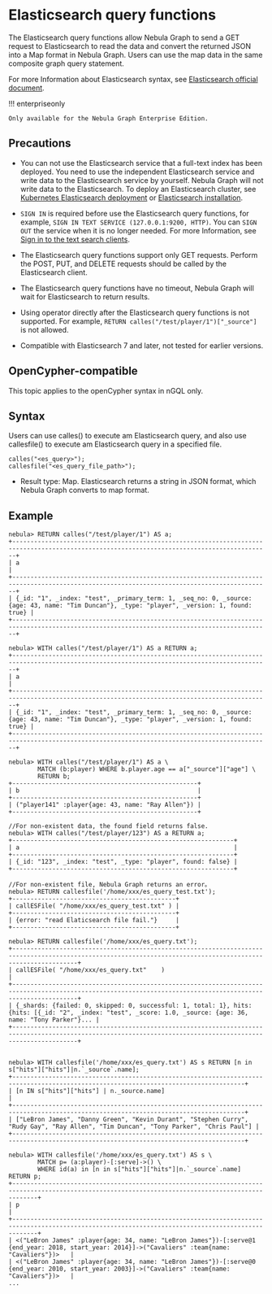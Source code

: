 # Elasticsearch query functions

The Elasticsearch query functions allow Nebula Graph to send a GET request to Elasticsearch to read the data and convert the returned JSON into a Map format in Nebula Graph. Users can use the map data in the same composite graph query statement.

For more Information about Elasticsearch syntax, see [Elasticsearch official document](https://www.elastic.co/guide/en/elasticsearch/reference/current/search-your-data.html).

!!! enterpriseonly

    Only available for the Nebula Graph Enterprise Edition.

## Precautions

- You can not use the Elasticsearch service that a full-text index has been deployed. You need to use the independent Elasticsearch service and write data to the Elasticsearch service by yourself. Nebula Graph will not write data to the Elasticsearch. To deploy an Elasticsearch cluster, see [Kubernetes Elasticsearch deployment](https://www.elastic.co/guide/en/cloud-on-k8s/current/k8s-deploy-elasticsearch.html) or [Elasticsearch installation](https://www.elastic.co/guide/en/elasticsearch/reference/7.15/targz.html).

- `SIGN IN` is required before use the Elasticsearch query functions, for example, `SIGN IN TEXT SERVICE (127.0.0.1:9200, HTTP)`. You can `SIGN OUT` the service when it is no longer needed. For more Information, see  [Sign in to the text search clients](../../4.deployment-and-installation/6.deploy-text-based-index/2.deploy-es.md#_sign_in_to_the_text_search_clients).

- The Elasticsearch query functions support only GET requests. Perform the POST, PUT, and DELETE requests should be called by the Elasticsearch client.

- The Elasticsearch query functions have no timeout, Nebula Graph will wait for Elasticsearch to return results.

- Using operator directly after the Elasticsearch query functions is not supported. For example, `RETURN calles("/test/player/1")["_source"]` is not allowed.

- Compatible with Elasticsearch 7 and later, not tested for earlier versions.

## OpenCypher-compatible

This topic applies to the openCypher syntax in nGQL only.

## Syntax

Users can use calles() to execute am Elasticsearch query, and also use callesfile() to execute am Elasticsearch query in a specified file.

```ngql
calles("<es_query>");
callesfile("<es_query_file_path>");
```

- Result type: Map. Elasticsearch returns a string in JSON format, which Nebula Graph converts to map format.

## Example

```ngql
nebula> RETURN calles("/test/player/1") AS a;
+---------------------------------------------------------------------------------------------------------------------------------------------+
| a                                                                                                                                           |
+---------------------------------------------------------------------------------------------------------------------------------------------+
| {_id: "1", _index: "test", _primary_term: 1, _seq_no: 0, _source: {age: 43, name: "Tim Duncan"}, _type: "player", _version: 1, found: true} |
+---------------------------------------------------------------------------------------------------------------------------------------------+

nebula> WITH calles("/test/player/1") AS a RETURN a;
+---------------------------------------------------------------------------------------------------------------------------------------------+
| a                                                                                                                                           |
+---------------------------------------------------------------------------------------------------------------------------------------------+
| {_id: "1", _index: "test", _primary_term: 1, _seq_no: 0, _source: {age: 43, name: "Tim Duncan"}, _type: "player", _version: 1, found: true} |
+---------------------------------------------------------------------------------------------------------------------------------------------+

nebula> WITH calles("/test/player/1") AS a \
        MATCH (b:player) WHERE b.player.age == a["_source"]["age"] \
        RETURN b;
+---------------------------------------------------+
| b                                                 |
+---------------------------------------------------+
| ("player141" :player{age: 43, name: "Ray Allen"}) |
+---------------------------------------------------+

//For non-existent data, the found field returns false.
nebula> WITH calles("/test/player/123") AS a RETURN a;
+-------------------------------------------------------------+
| a                                                           |
+-------------------------------------------------------------+
| {_id: "123", _index: "test", _type: "player", found: false} |
+-------------------------------------------------------------+

//For non-existent file, Nebula Graph returns an error。
nebula> RETURN callesfile('/home/xxx/es_query_test.txt');
+---------------------------------------------+
| callESFile( "/home/xxx/es_query_test.txt" ) |
+---------------------------------------------+
| {error: "read Elaticsearch file fail."}     |
+---------------------------------------------+

nebula> RETURN callesfile('/home/xxx/es_query.txt');
+--------------------------------------------------------------------------------------------------------------------------------------------------------------+
| callESFile( "/home/xxx/es_query.txt"    )                                                                                                                    |
+--------------------------------------------------------------------------------------------------------------------------------------------------------------+
| {_shards: {failed: 0, skipped: 0, successful: 1, total: 1}, hits: {hits: [{_id: "2", _index: "test", _score: 1.0, _source: {age: 36, name: "Tony Parker"}... |
+--------------------------------------------------------------------------------------------------------------------------------------------------------------+


nebula> WITH callesfile('/home/xxx/es_query.txt') AS s RETURN [n in s["hits"]["hits"]|n.`_source`.name];
+--------------------------------------------------------------------------------------------------------------------------------------+
| [n IN s["hits"]["hits"] | n._source.name]                                                                                            |
+--------------------------------------------------------------------------------------------------------------------------------------+
| ["LeBron James", "Danny Green", "Kevin Durant", "Stephen Curry", "Rudy Gay", "Ray Allen", "Tim Duncan", "Tony Parker", "Chris Paul"] |
+--------------------------------------------------------------------------------------------------------------------------------------+

nebula> WITH callesfile('/home/xxx/es_query.txt') AS s \
        MATCH p= (a:player)-[:serve]->() \
        WHERE id(a) in [n in s["hits"]["hits"]|n.`_source`.name] RETURN p;
+---------------------------------------------------------------------------------------------------------------------------------------------------+
| p                                                                                                                                                 |
+---------------------------------------------------------------------------------------------------------------------------------------------------+
| <("LeBron James" :player{age: 34, name: "LeBron James"})-[:serve@1 {end_year: 2018, start_year: 2014}]->("Cavaliers" :team{name: "Cavaliers"})>   |
| <("LeBron James" :player{age: 34, name: "LeBron James"})-[:serve@0 {end_year: 2010, start_year: 2003}]->("Cavaliers" :team{name: "Cavaliers"})>   |
...
```

